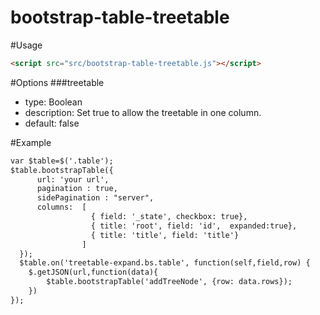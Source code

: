# bootstrap-table-treetable


#Usage
```html
<script src="src/bootstrap-table-treetable.js"></script>
```

#Options
###treetable
* type: Boolean
* description: Set true to allow the treetable in one column.
* default:  false 



#Example
```html
var $table=$('.table');
$table.bootstrapTable({ 
      url: 'your url', 
      pagination : true,
      sidePagination : "server",
      columns:  [ 
                  { field: '_state', checkbox: true}, 
                  { title: 'root', field: 'id',  expanded:true}, 
                  { title: 'title', field: 'title'}  
                ] 
  }); 
  $table.on('treetable-expand.bs.table', function(self,field,row) {
	$.getJSON(url,function(data){
		$table.bootstrapTable('addTreeNode', {row: data.rows}); 
	})
});

```
